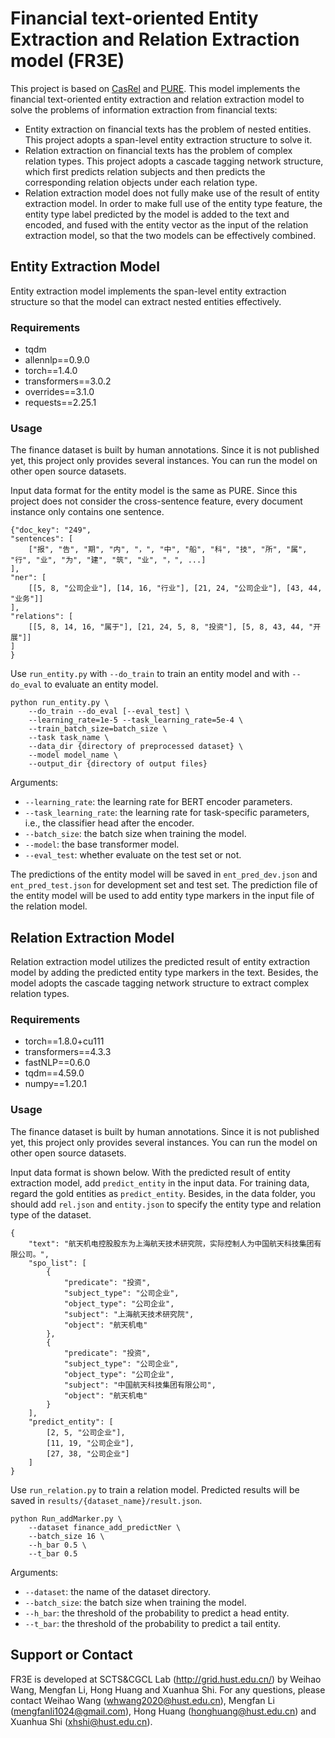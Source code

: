 # Financial text-oriented Entity Extraction and Relation Extraction model (FR3E)
This project is based on [CasRel](https://github.com/Onion12138/CasRelPyTorch) and [PURE](https://github.com/princeton-nlp/PURE). This model implements the financial text-oriented entity extraction and relation extraction model to solve the problems of information extraction from financial texts:
- Entity extraction on financial texts has the problem of nested entities. This project adopts a span-level entity extraction structure to solve it.
- Relation extraction on financial texts has the problem of complex relation types. This project adopts a cascade tagging network structure, which first predicts relation subjects and then predicts the corresponding relation objects under each relation type.
- Relation extraction model does not fully make use of the result of entity extraction model. In order to make full use of the entity type feature, the entity type label predicted by the model is added to the text and encoded, and fused with the entity vector as the input of the relation extraction model, so that the two models can be effectively combined.

## Entity Extraction Model
Entity extraction model implements the span-level entity extraction structure so that the model can extract nested entities effectively.

### Requirements
- tqdm
- allennlp==0.9.0
- torch==1.4.0
- transformers==3.0.2
- overrides==3.1.0
- requests==2.25.1

### Usage
The finance dataset is built by human annotations. Since it is not published yet, this project only provides several instances. You can run the model on other open source datasets. 

Input data format for the entity model is the same as PURE. Since this project does not consider the cross-sentence feature, every document instance only contains one sentence.
```
{"doc_key": "249", 
"sentences": [
    ["报", "告", "期", "内", "，", "中", "船", "科", "技", "所", "属", "行", "业", "为", "建", "筑", "业", "，", ...]
], 
"ner": [
    [[5, 8, "公司企业"], [14, 16, "行业"], [21, 24, "公司企业"], [43, 44, "业务"]]
],
"relations": [
    [[5, 8, 14, 16, "属于"], [21, 24, 5, 8, "投资"], [5, 8, 43, 44, "开展"]]
]
}
```
Use `run_entity.py` with `--do_train` to train an entity model and with `--do_eval` to evaluate an entity model.
```
python run_entity.py \
    --do_train --do_eval [--eval_test] \
    --learning_rate=1e-5 --task_learning_rate=5e-4 \
    --train_batch_size=batch_size \
    --task task_name \
    --data_dir {directory of preprocessed dataset} \
    --model model_name \
    --output_dir {directory of output files}
```
Arguments:
* `--learning_rate`: the learning rate for BERT encoder parameters.
* `--task_learning_rate`: the learning rate for task-specific parameters, i.e., the classifier head after the encoder.
* `--batch_size`: the batch size when training the model.
* `--model`: the base transformer model. 
* `--eval_test`: whether evaluate on the test set or not.

The predictions of the entity model will be saved in `ent_pred_dev.json` and `ent_pred_test.json` for development set and test set. The prediction file of the entity model will be used to add entity type markers in the input file of the relation model.

## Relation Extraction Model
Relation extraction model utilizes the predicted result of entity extraction model by adding the predicted entity type markers in the text. Besides, the model adopts the cascade tagging network structure to extract complex relation types.
### Requirements
- torch==1.8.0+cu111
- transformers==4.3.3
- fastNLP==0.6.0
- tqdm==4.59.0
- numpy==1.20.1

### Usage
The finance dataset is built by human annotations. Since it is not published yet, this project only provides several instances. You can run the model on other open source datasets. 

Input data format is shown below. With the predicted result of entity extraction model, add `predict_entity` in the input data. For training data, regard the gold entities as `predict_entity`. Besides, in the data folder, you should add `rel.json` and `entity.json` to specify the entity type and relation type of the dataset.
```
{
    "text": "航天机电控股股东为上海航天技术研究院，实际控制人为中国航天科技集团有限公司。",
    "spo_list": [
        {
            "predicate": "投资",
            "subject_type": "公司企业",
            "object_type": "公司企业",
            "subject": "上海航天技术研究院",
            "object": "航天机电"
        },
        {
            "predicate": "投资",
            "subject_type": "公司企业",
            "object_type": "公司企业",
            "subject": "中国航天科技集团有限公司",
            "object": "航天机电"
        }
    ],
    "predict_entity": [
        [2, 5, "公司企业"],
        [11, 19, "公司企业"],
        [27, 38, "公司企业"]
    ]
}
```
Use `run_relation.py` to train a relation model. Predicted results will be saved in `results/{dataset_name}/result.json`.
```
python Run_addMarker.py \
    --dataset finance_add_predictNer \
    --batch_size 16 \
    --h_bar 0.5 \
    --t_bar 0.5
```

Arguments:
* `--dataset`: the name of the dataset directory.
* `--batch_size`: the batch size when training the model.
* `--h_bar`: the threshold of the probability to predict a head entity. 
* `--t_bar`: the threshold of the probability to predict a tail entity. 

## Support or Contact
FR3E is developed at SCTS&CGCL Lab (http://grid.hust.edu.cn/) by Weihao Wang, Mengfan Li, Hong Huang and Xuanhua Shi. For any questions, please contact Weihao Wang (whwang2020@hust.edu.cn), Mengfan Li (mengfanli1024@gmail.com), Hong Huang (honghuang@hust.edu.cn) and Xuanhua Shi (xhshi@hust.edu.cn).
